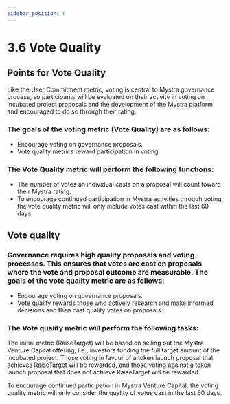```yaml
---
sidebar_position: 6
---
```


# 3.6 Vote Quality

## Points for Vote Quality

Like the User Commitment metric, voting is central to Mystra governance process, so participants will be evaluated on their activity in voting on incubated project proposals and the development of the Mystra platform and encouraged to do so through their rating.

### The goals of the voting metric (Vote Quality) are as follows:

- Encourage voting on governance proposals.
- Vote quality metrics reward participation in voting.

### The Vote Quality metric will perform the following functions:

- The number of votes an individual casts on a proposal will count toward their Mystra rating.
- To encourage continued participation in Mystra activities through voting, the vote quality metric will only include votes cast within the last 60 days.

## Vote quality

### Governance requires high quality proposals and voting processes. This ensures that votes are cast on proposals where the vote and proposal outcome are measurable. The goals of the vote quality metric are as follows:

- Encourage voting on governance proposals.
- Vote quality rewards those who actively research and make informed decisions and then cast quality votes on proposals.

### The Vote quality metric will perform the following tasks:

The initial metric (RaiseTarget) will be based on selling out the Mystra Venture Capital offering, i.e., investors funding the full target amount of the incubated project. Those voting in favour of a token launch proposal that achieves RaiseTarget will be rewarded, and those voting against a token launch proposal that does not achieve RaiseTarget will be rewarded.

To encourage continued participation in Mystra Venture Capital, the voting quality metric will only consider the quality of votes cast in the last 60 days.
